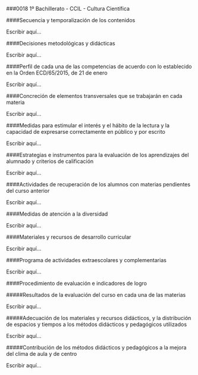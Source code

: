 ###0018 1º Bachillerato - CCIL - Cultura Científica

####Secuencia y temporalización de los contenidos

Escribir aquí...

####Decisiones metodológicas y didácticas

Escribir aquí...

####Perfil de cada una de las competencias de acuerdo con lo establecido en la Orden ECD/65/2015, de 21 de enero

Escribir aquí...

####Concreción de elementos transversales que se trabajarán en cada materia

Escribir aquí...

####Medidas para estimular el interés y el hábito de la lectura y la capacidad de expresarse correctamente en público y por escrito

Escribir aquí...

####Estrategias e instrumentos para la evaluación de los aprendizajes del alumnado y criterios de calificación

Escribir aquí...

####Actividades de recuperación de los alumnos con materias pendientes del curso anterior

Escribir aquí...

####Medidas de atención a la diversidad

Escribir aquí...

####Materiales y recursos de desarrollo curricular

Escribir aquí...

####Programa de actividades extraescolares y complementarias

Escribir aquí...

####Procedimiento de evaluación e indicadores de logro

#####Resultados de la evaluación del curso en cada una de las materias

Escribir aquí...

#####Adecuación de los materiales y recursos didácticos, y la distribución de espacios y tiempos a los métodos didácticos y pedagógicos utilizados

Escribir aquí...

#####Contribución de los métodos didácticos y pedagógicos a la mejora del clima de aula y de centro

Escribir aquí...
